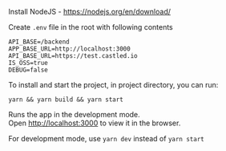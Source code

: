 Install NodeJS - https://nodejs.org/en/download/

Create `.env` file in the root with following contents

```
API_BASE=/backend
APP_BASE_URL=http://localhost:3000
API_BASE_URL=https://test.castled.io
IS_OSS=true
DEBUG=false
```

To install and start the project, in project directory, you can run:

```
yarn && yarn build && yarn start
```

Runs the app in the development mode.<br />
Open [http://localhost:3000](http://localhost:3000) to view it in the browser.

For development mode, use `yarn dev` instead of `yarn start`
